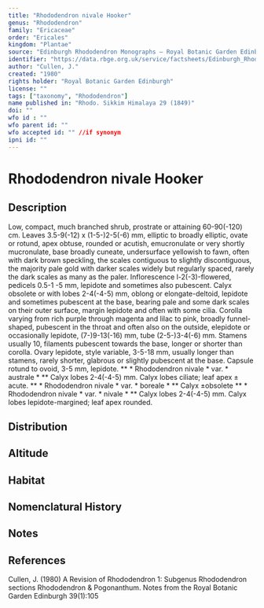 ```yaml
---
title: "Rhododendron nivale Hooker"
genus: "Rhododendron"
family: "Ericaceae"
order: "Ericales"
kingdom: "Plantae"
source: "Edinburgh Rhododendron Monographs – Royal Botanic Garden Edinburgh"
identifier: "https://data.rbge.org.uk/service/factsheets/Edinburgh_Rhododendron_Monographs.xhtml"
author: "Cullen, J."
created: "1980"
rights holder: "Royal Botanic Garden Edinburgh"
license: ""
tags: ["taxonomy", "Rhododendron"]
name published in: "Rhodo. Sikkim Himalaya 29 (1849)"
doi: ""
wfo id : ""
wfo parent id: ""
wfo accepted id: "" //if synonym                      
ipni id: ""
---
```


                       

# Rhododendron nivale Hooker

## Description
Low, compact, much branched shrub, prostrate or attaining 60-90(-120) cm. Leaves 3.5-9(-12) x (1-5-)2-5(-6) mm, elliptic to broadly elliptic, ovate or rotund, apex obtuse, rounded or acutish, emucronulate or very shortly mucronulate, base broadly cuneate, undersurface yellowish to fawn, often with dark brown speckling, the scales contiguous to slightly discontiguous, the majority pale gold with darker scales widely but regularly spaced, rarely the dark scales as many as the paler. Inflorescence l-2(-3)-flowered, pedicels 0.5-1 -5 mm, lepidote and sometimes also pubescent. Calyx obsolete or with lobes 2-4(-4-5) mm, oblong or elongate-deltoid, lepidote and sometimes pubescent at the base, bearing pale and some dark scales on their outer surface, margin lepidote and often with some cilia. Corolla varying from rich purple through magenta and lilac to pink, broadly funnel-shaped, pubescent in the throat and often also on the outside, elepidote or occasionally lepidote, (7-)9-13(-16) mm, tube (2-5-)3-4(-6) mm. Stamens usually 10, filaments pubescent towards the base, longer or shorter than corolla. Ovary lepidote, style variable, 3-5-18 mm, usually longer than stamens, rarely shorter, glabrous or slightly pubescent at the base. Capsule rotund to ovoid, 3-5 mm, lepidote. ** * Rhododendron nivale * var. * australe * ** Calyx lobes 2-4(-4-5) mm. Calyx lobes ciliate; leaf apex ± acute. ** * Rhododendron nivale * var. * boreale * ** Calyx ±obsolete ** * Rhododendron nivale * var. * nivale * ** Calyx lobes 2-4(-4-5) mm. Calyx lobes lepidote-margined; leaf apex rounded.

## Distribution


## Altitude


## Habitat


## Nomenclatural History

                       
## Notes


## References

Cullen, J. (1980) A Revision of Rhododendron 1: Subgenus Rhododendron sections Rhododendron & Pogonanthum. Notes from the Royal Botanic Garden Edinburgh 39(1):105
